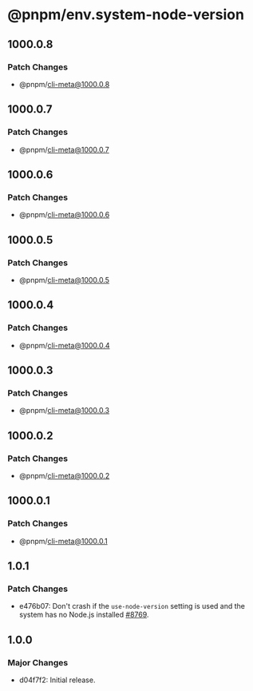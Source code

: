 # @pnpm/env.system-node-version

## 1000.0.8

### Patch Changes

- @pnpm/cli-meta@1000.0.8

## 1000.0.7

### Patch Changes

- @pnpm/cli-meta@1000.0.7

## 1000.0.6

### Patch Changes

- @pnpm/cli-meta@1000.0.6

## 1000.0.5

### Patch Changes

- @pnpm/cli-meta@1000.0.5

## 1000.0.4

### Patch Changes

- @pnpm/cli-meta@1000.0.4

## 1000.0.3

### Patch Changes

- @pnpm/cli-meta@1000.0.3

## 1000.0.2

### Patch Changes

- @pnpm/cli-meta@1000.0.2

## 1000.0.1

### Patch Changes

- @pnpm/cli-meta@1000.0.1

## 1.0.1

### Patch Changes

- e476b07: Don't crash if the `use-node-version` setting is used and the system has no Node.js installed [#8769](https://github.com/pnpm/pnpm/issues/8769).

## 1.0.0

### Major Changes

- d04f7f2: Initial release.
